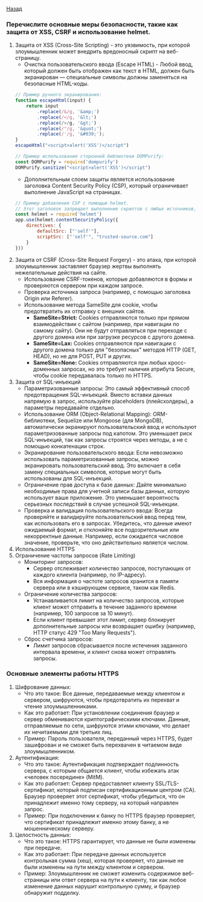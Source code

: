 [Назад](../README.md)

### Перечислите основные меры безопасности, такие как защита от XSS, CSRF и использование helmet.

1. Защита от XSS (Cross-Site Scripting) - это уязвимость, при которой злоумышленник может внедрить вредоносный скрипт 
на веб-страницу.
   - Очистка пользовательского ввода (Escape HTML) - Любой ввод, который должен быть отображен как текст в HTML, 
   должен быть экранирован — специальные символы должны заменяться на безопасные HTML-коды.
    ```javascript
    // Пример ручного экранирования:
    function escapeHtml(input) {
        return input
            .replace(/&/g, '&amp;')
            .replace(/</g, '&lt;')
            .replace(/>/g, '&gt;')
            .replace(/"/g, '&quot;')
            .replace(/'/g, '&#039;');
    }
    escapeHtml("<script>alert('XSS')</script")
    ```
    ```javascript
    // Пример использования сторонней библиотеки DOMPurify:
    const DOMPurify = require('dompurify')
    DOMPurify.sanitize("<script>alert('XSS')</script")
    ```
   - Дополнительным слоем защиты является использование заголовка Content Security Policy (CSP), который ограничивает 
    выполнение JavaScript на страницах.
    ```javascript
    // Пример добавления CSP с помощью helmet.
    // Этот заголовок запрещает выполнение скриптов с любых источников, кроме тех, что указаны в scriptSrc.
    const helmet = require('helmet')
    app.use(helmet.contentSecurityPolicy({
        directives: {
            defaultSrc: ["'self'"],
            scriptSrc: ["'self'", "trusted-source.com"]
        }
    }))
    ```
2. Защита от CSRF (Cross-Site Request Forgery) - это атака, при которой злоумышленник заставляет браузер жертвы 
выполнять нежелательные действия на сайте.
   - Использование CSRF-токенов, которые добавляются в формы и проверяются сервером при каждом запросе.
   - Проверка источника запроса (например, с помощью заголовка Origin или Referer).
   - Использование метода SameSite для cookie, чтобы предотвратить их отправку с внешних сайтов.
     - **SameSite=Strict:** Cookies отправляются только при прямом взаимодействии с сайтом (например, при навигации по 
     самому сайту). Они не будут отправляться при переходе с другого домена или при загрузке ресурсов с другого домена.
     - **SameSite=Lax:** Cookies отправляются при навигации с другого домена только для "безопасных" методов HTTP 
     (GET, HEAD), но не для POST, PUT и других.
     - **SameSite=None:** Cookies отправляются при любых кросс-доменных запросах, но это требует наличия атрибута 
     Secure, чтобы cookie передавалась только по HTTPS.
3. Защита от SQL-инъекций
    - Параметризованные запросы: Это самый эффективный способ предотвращения SQL-инъекций. Вместо вставки данных 
    напрямую в запрос, используйте placeholders (плейсхолдеры), а параметры передавайте отдельно.
    - Использование ORM (Object-Relational Mapping): ORM-библиотеки, Sequelize или Mongoose (для MongoDB), автоматически 
    экранируют пользовательский ввод и используют параметризованные запросы под капотом. Это уменьшает риск SQL-инъекций, 
   так как запросы строятся через методы, а не с помощью конкатенации строк.
    - Экранирование пользовательского ввода: Если невозможно использовать параметризованные запросы, можно экранировать 
   пользовательский ввод. Это включает в себя замену специальных символов, которые могут быть использованы для 
   SQL-инъекций.
    - Ограничение прав доступа к базе данных: Дайте минимально необходимые права для учетной записи базы данных, 
    которую использует ваше приложение. Это уменьшает вероятность серьезных последствий в случае успешной SQL-инъекции.
    - Проверка и валидация пользовательского ввода: Всегда проверяйте и валидируйте пользовательский ввод перед тем, 
    как использовать его в запросах. Убедитесь, что данные имеют ожидаемый формат, и отклоняйте все подозрительные или некорректные данные. Например, если ожидается числовое значение, проверьте, что оно действительно является числом.
4. Использование HTTPS
5. Ограничение частоты запросов (Rate Limiting)
   - Мониторинг запросов:
     - Сервер отслеживает количество запросов, поступающих от каждого клиента (например, по IP-адресу).
     - Вся информация о частоте запросов хранится в памяти сервера или в кэширующем сервисе, таком как Redis.
   - Ограничение количества запросов:
     - Устанавливается лимит на количество запросов, которые клиент может отправить в течение заданного времени 
     (например, 100 запросов за 10 минут).
     - Если клиент превышает этот лимит, сервер блокирует дополнительные запросы или возвращает ошибку (например, 
     HTTP статус 429 "Too Many Requests").
   - Сброс счетчика запросов:
     - Лимит запросов сбрасывается после истечения заданного интервала времени, и клиент снова может отправлять запросы.


### Основные элементы работы HTTPS
1. Шифрование данных:
    - Что это такое: Все данные, передаваемые между клиентом и сервером, шифруются, чтобы предотвратить их перехват и 
    чтение злоумышленниками.
    - Как это работает: При установлении соединения браузер и сервер обмениваются криптографическими ключами. Данные, 
    отправляемые по сети, шифруются этими ключами, что делает их нечитаемыми для третьих лиц.
    - Пример: Пароль пользователя, переданный через HTTPS, будет зашифрован и не сможет быть перехвачен в читаемом 
    виде злоумышленником.
2. Аутентификация:
   - Что это такое: Аутентификация подтверждает подлинность сервера, с которым общается клиент, чтобы избежать атак 
   «человек посередине» (MitM).
   - Как это работает: Сервер предоставляет клиенту SSL/TLS-сертификат, который подписан сертификационным центром (CA). 
   Браузер проверяет этот сертификат, чтобы убедиться, что он принадлежит именно тому серверу, на который направлен 
   запрос.
   - Пример: При подключении к банку по HTTPS браузер проверяет, что сертификат принадлежит именно этому банку, а 
   не мошенническому серверу.
3. Целостность данных:
   - Что это такое: HTTPS гарантирует, что данные не были изменены при передаче.
   - Как это работает: При передаче данных используется контрольная сумма (хеш), которая проверяет, что данные не были 
   изменены на пути между клиентом и сервером.
   - Пример: Злоумышленник не сможет изменить содержимое веб-страницы или ответ сервера на пути к клиенту, так как 
   любое изменение данных нарушит контрольную сумму, и браузер обнаружит подделку.